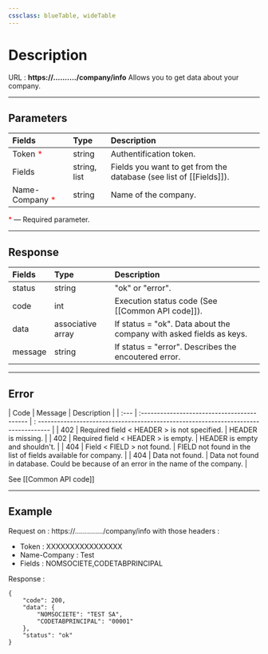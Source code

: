 ```yaml
---
cssclass: blueTable, wideTable
---
```

# Description
URL : <b>https://........../company/info</b>
Allows you to get data about your company.

***

## Parameters

| Fields                                         | Type         | Description                                                        |
| :--------------------------------------------- | :----------- | :----------------------------------------------------------------- |
| Token <span style="color: red">*</span>        | string       | Authentification token.                                            |
| Fields                                         | string, list | Fields you want to get from the database (see list of [[Fields]]). |              
| Name-Company <span style="color: red">*</span> | string       | Name of the company.                                               |

<span style="color: red">*</span> — Required parameter.

***

## Response

| Fields  | Type              | Description                                                         |
| :------ | :---------------- | :------------------------------------------------------------------ |
| status  | string            | "ok" or "error".                                                    |
| code    | int               | Execution status code (See [[Common API code]]).                    |
| data    | associative array | If status = "ok". Data about the company with asked fields as keys. |
| message | string            | If status = "error". Describes the encoutered error.                |

***

## Error

| Code | Message                                     | Description                                                                          |
| :--- | :------------------------------------------ | : ---------------------------------------------------------------------------------- |
| 402  | Required field < HEADER > is not specified. | HEADER is missing.                                                                   |
| 402  | Required field < HEADER > is empty.         | HEADER is empty and shouldn't.                                                       |
| 404  | Field < FIELD > not found.                  | FIELD not found in the list of fields available for company.                         |
| 404  | Data not found.                             | Data not found in database. Could be because of an error in the name of the company. |   

See [[Common API code]]

***

## Example

Request on : https://............../company/info with those headers :
- Token : XXXXXXXXXXXXXXXX
- Name-Company : Test
- Fields : NOMSOCIETE,CODETABPRINCIPAL

Response :

```
{
	"code": 200,
	"data": {
		"NOMSOCIETE": "TEST SA",
		"CODETABPRINCIPAL": "00001"
	},
	"status": "ok"
}
```